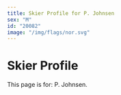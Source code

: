 ```yaml
---
title: Skier Profile for P. Johnsen
sex: "M"
id: "20082"
image: "/img/flags/nor.svg" 
---
```


# Skier Profile

This page is for: P. Johnsen.
    